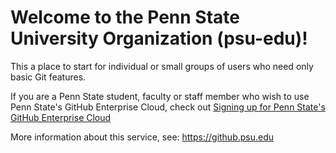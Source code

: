 # Welcome to the Penn State University Organization (psu-edu)!

This a place to start for individual or small groups of users who need only basic Git features.

If you are a Penn State student, faculty or staff member who wish to use Penn State's GitHub Enterprise Cloud, check out [Signing up for Penn State's GitHub Enterprise Cloud](https://pennstate.service-now.com/sp?id=kb_article_view&sysparm_article=KB0019812&sys_kb_id=4023919dc33f8a5062ca32cf050131e0&spa=1)

More information about this service, see: https://github.psu.edu